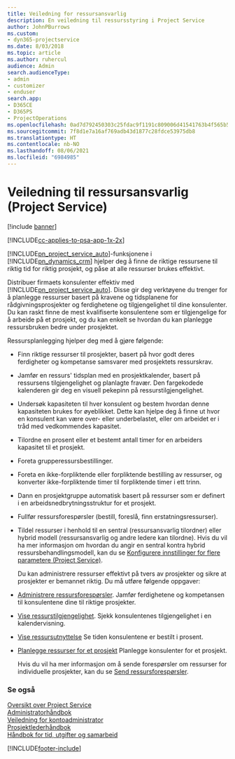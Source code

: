 ```yaml
---
title: Veiledning for ressursansvarlig
description: En veiledning til ressursstyring i Project Service
author: JohnPBurrows
ms.custom:
- dyn365-projectservice
ms.date: 8/03/2018
ms.topic: article
ms.author: ruhercul
audience: Admin
search.audienceType:
- admin
- customizer
- enduser
search.app:
- D365CE
- D365PS
- ProjectOperations
ms.openlocfilehash: 0ad7d792450303c25fdac9f1191c809006d41541763b4f565b55abfa6da58a0a
ms.sourcegitcommit: 7f8d1e7a16af769adb43d1877c28fdce53975db8
ms.translationtype: HT
ms.contentlocale: nb-NO
ms.lasthandoff: 08/06/2021
ms.locfileid: "6984985"
---
```

# <a name="resource-manager-guide-project-service"></a>Veiledning til ressursansvarlig (Project Service)

[!include [banner](../includes/psa-now-project-operations.md)]

[!INCLUDE[cc-applies-to-psa-app-1x-2x](../includes/cc-applies-to-psa-app-1x-2x.md)]

[!INCLUDE[pn_project_service_auto](../includes/pn-project-service-auto.md)]-funksjonene i [!INCLUDE[pn_dynamics_crm](../includes/pn-dynamics-crm.md)] hjelper deg å finne de riktige ressursene til riktig tid for riktig prosjekt, og påse at alle ressurser brukes effektivt.  
  
 Distribuer firmaets konsulenter effektiv med [!INCLUDE[pn_project_service_auto](../includes/pn-project-service-auto.md)]. Disse gir deg verktøyene du trenger for å planlegge ressurser basert på kravene og tidsplanene for rådgivningsprosjekter og ferdighetene og tilgjengelighet til dine konsulenter. Du kan raskt finne de mest kvalifiserte konsulentene som er tilgjengelige for å arbeide på et prosjekt, og du kan enkelt se hvordan du kan planlegge ressursbruken bedre under prosjektet.  
  
 Ressursplanlegging hjelper deg med å gjøre følgende:  
  
- Finn riktige ressurser til prosjekter, basert på hvor godt deres ferdigheter og kompetanse samsvarer med prosjektets ressurskrav.  
  
- Jamfør en ressurs' tidsplan med en prosjektkalender, basert på ressursens tilgjengelighet og planlagte fravær. Den fargekodede kalenderen gir deg en visuell pekepinn på ressurstilgjengelighet.  
  
- Undersøk kapasiteten til hver konsulent og bestem hvordan denne kapasiteten brukes for øyeblikket. Dette kan hjelpe deg å finne ut hvor en konsulent kan være over- eller underbelastet, eller om arbeidet er i tråd med vedkommendes kapasitet.  
  
- Tilordne en prosent eller et bestemt antall timer for en arbeiders kapasitet til et prosjekt.  
  
- Foreta grupperessursbestillinger.  
  
- Foreta en ikke-forpliktende eller forpliktende bestilling av ressurser, og konverter ikke-forpliktende timer til forpliktende timer i ett trinn.  
  
- Dann en prosjektgruppe automatisk basert på ressurser som er definert i en arbeidsnedbrytningsstruktur for et prosjekt.  
  
- Fullfør ressursforespørsler (bestill, foreslå, finn erstatningsressurser).  
  
- Tildel ressurser i henhold til en sentral (ressursansvarlig tilordner) eller hybrid modell (ressursansvarlig og andre ledere kan tilordne). Hvis du vil ha mer informasjon om hvordan du angir en sentral kontra hybrid ressursbehandlingsmodell, kan du se [Konfigurere innstillinger for flere parametere (Project Service)](../psa/configure-additional-parameters-settings.md).  
  
  Du kan administrere ressurser effektivt på tvers av prosjekter og sikre at prosjekter er bemannet riktig. Du må utføre følgende oppgaver:  
  
- [Administrere ressursforespørsler](../psa/manage-resource-requests.md). Jamfør ferdighetene og kompetansen til konsulentene dine til riktige prosjekter.  
  
- [Vise ressurstilgjengelighet](../psa/view-resource-availability.md). Sjekk konsulentenes tilgjengelighet i en kalendervisning.  
  
- [Vise ressursutnyttelse](../psa/view-resource-utilization.md) Se tiden konsulentene er bestilt i prosent.  
  
- [Planlegge ressurser for et prosjekt](../psa/schedule-resources-project.md) Planlegge konsulenter for et prosjekt.  
  
  Hvis du vil ha mer informasjon om å sende forespørsler om ressurser for individuelle prosjekter, kan du se [Send ressursforespørsler](../psa/submit-resource-requests.md).  
  
### <a name="see-also"></a>Se også  
 [Oversikt over Project Service](../psa/overview.md)   
 [Administratorhåndbok](../psa/admin-guide.md)   
 [Veiledning for kontoadministrator](../psa/account-manager-guide.md)   
 [Prosjektlederhåndbok](../psa/project-manager-guide.md)   
 [Håndbok for tid, utgifter og samarbeid](../psa/time-expense-collaboration-guide.md)


[!INCLUDE[footer-include](../includes/footer-banner.md)]